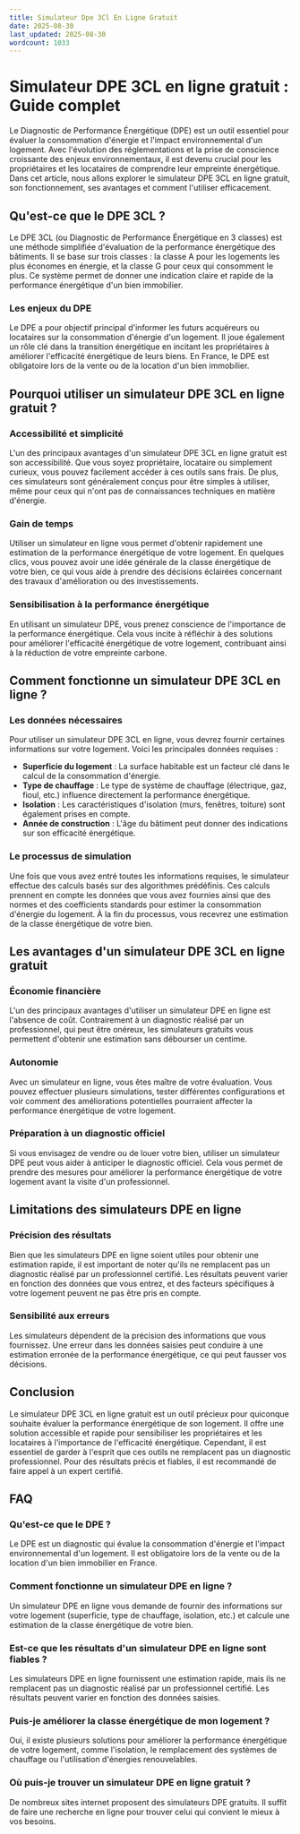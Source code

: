 ```yaml
---
title: Simulateur Dpe 3Cl En Ligne Gratuit
date: 2025-08-30
last_updated: 2025-08-30
wordcount: 1033
---
```


# Simulateur DPE 3CL en ligne gratuit : Guide complet

Le Diagnostic de Performance Énergétique (DPE) est un outil essentiel pour évaluer la consommation d'énergie et l'impact environnemental d'un logement. Avec l'évolution des réglementations et la prise de conscience croissante des enjeux environnementaux, il est devenu crucial pour les propriétaires et les locataires de comprendre leur empreinte énergétique. Dans cet article, nous allons explorer le simulateur DPE 3CL en ligne gratuit, son fonctionnement, ses avantages et comment l'utiliser efficacement.

## Qu'est-ce que le DPE 3CL ?

Le DPE 3CL (ou Diagnostic de Performance Énergétique en 3 classes) est une méthode simplifiée d'évaluation de la performance énergétique des bâtiments. Il se base sur trois classes : la classe A pour les logements les plus économes en énergie, et la classe G pour ceux qui consomment le plus. Ce système permet de donner une indication claire et rapide de la performance énergétique d'un bien immobilier.

### Les enjeux du DPE

Le DPE a pour objectif principal d'informer les futurs acquéreurs ou locataires sur la consommation d'énergie d'un logement. Il joue également un rôle clé dans la transition énergétique en incitant les propriétaires à améliorer l'efficacité énergétique de leurs biens. En France, le DPE est obligatoire lors de la vente ou de la location d'un bien immobilier.

## Pourquoi utiliser un simulateur DPE 3CL en ligne gratuit ?

### Accessibilité et simplicité

L'un des principaux avantages d'un simulateur DPE 3CL en ligne gratuit est son accessibilité. Que vous soyez propriétaire, locataire ou simplement curieux, vous pouvez facilement accéder à ces outils sans frais. De plus, ces simulateurs sont généralement conçus pour être simples à utiliser, même pour ceux qui n'ont pas de connaissances techniques en matière d'énergie.

### Gain de temps

Utiliser un simulateur en ligne vous permet d'obtenir rapidement une estimation de la performance énergétique de votre logement. En quelques clics, vous pouvez avoir une idée générale de la classe énergétique de votre bien, ce qui vous aide à prendre des décisions éclairées concernant des travaux d'amélioration ou des investissements.

### Sensibilisation à la performance énergétique

En utilisant un simulateur DPE, vous prenez conscience de l'importance de la performance énergétique. Cela vous incite à réfléchir à des solutions pour améliorer l'efficacité énergétique de votre logement, contribuant ainsi à la réduction de votre empreinte carbone.

## Comment fonctionne un simulateur DPE 3CL en ligne ?

### Les données nécessaires

Pour utiliser un simulateur DPE 3CL en ligne, vous devrez fournir certaines informations sur votre logement. Voici les principales données requises :

- **Superficie du logement** : La surface habitable est un facteur clé dans le calcul de la consommation d'énergie.
- **Type de chauffage** : Le type de système de chauffage (électrique, gaz, fioul, etc.) influence directement la performance énergétique.
- **Isolation** : Les caractéristiques d'isolation (murs, fenêtres, toiture) sont également prises en compte.
- **Année de construction** : L'âge du bâtiment peut donner des indications sur son efficacité énergétique.

### Le processus de simulation

Une fois que vous avez entré toutes les informations requises, le simulateur effectue des calculs basés sur des algorithmes prédéfinis. Ces calculs prennent en compte les données que vous avez fournies ainsi que des normes et des coefficients standards pour estimer la consommation d'énergie du logement. À la fin du processus, vous recevrez une estimation de la classe énergétique de votre bien.

## Les avantages d'un simulateur DPE 3CL en ligne gratuit

### Économie financière

L'un des principaux avantages d'utiliser un simulateur DPE en ligne est l'absence de coût. Contrairement à un diagnostic réalisé par un professionnel, qui peut être onéreux, les simulateurs gratuits vous permettent d'obtenir une estimation sans débourser un centime.

### Autonomie

Avec un simulateur en ligne, vous êtes maître de votre évaluation. Vous pouvez effectuer plusieurs simulations, tester différentes configurations et voir comment des améliorations potentielles pourraient affecter la performance énergétique de votre logement.

### Préparation à un diagnostic officiel

Si vous envisagez de vendre ou de louer votre bien, utiliser un simulateur DPE peut vous aider à anticiper le diagnostic officiel. Cela vous permet de prendre des mesures pour améliorer la performance énergétique de votre logement avant la visite d'un professionnel.

## Limitations des simulateurs DPE en ligne

### Précision des résultats

Bien que les simulateurs DPE en ligne soient utiles pour obtenir une estimation rapide, il est important de noter qu'ils ne remplacent pas un diagnostic réalisé par un professionnel certifié. Les résultats peuvent varier en fonction des données que vous entrez, et des facteurs spécifiques à votre logement peuvent ne pas être pris en compte.

### Sensibilité aux erreurs

Les simulateurs dépendent de la précision des informations que vous fournissez. Une erreur dans les données saisies peut conduire à une estimation erronée de la performance énergétique, ce qui peut fausser vos décisions.

## Conclusion

Le simulateur DPE 3CL en ligne gratuit est un outil précieux pour quiconque souhaite évaluer la performance énergétique de son logement. Il offre une solution accessible et rapide pour sensibiliser les propriétaires et les locataires à l'importance de l'efficacité énergétique. Cependant, il est essentiel de garder à l'esprit que ces outils ne remplacent pas un diagnostic professionnel. Pour des résultats précis et fiables, il est recommandé de faire appel à un expert certifié.

## FAQ

### Qu'est-ce que le DPE ?

Le DPE est un diagnostic qui évalue la consommation d'énergie et l'impact environnemental d'un logement. Il est obligatoire lors de la vente ou de la location d'un bien immobilier en France.

### Comment fonctionne un simulateur DPE en ligne ?

Un simulateur DPE en ligne vous demande de fournir des informations sur votre logement (superficie, type de chauffage, isolation, etc.) et calcule une estimation de la classe énergétique de votre bien.

### Est-ce que les résultats d'un simulateur DPE en ligne sont fiables ?

Les simulateurs DPE en ligne fournissent une estimation rapide, mais ils ne remplacent pas un diagnostic réalisé par un professionnel certifié. Les résultats peuvent varier en fonction des données saisies.

### Puis-je améliorer la classe énergétique de mon logement ?

Oui, il existe plusieurs solutions pour améliorer la performance énergétique de votre logement, comme l'isolation, le remplacement des systèmes de chauffage ou l'utilisation d'énergies renouvelables.

### Où puis-je trouver un simulateur DPE en ligne gratuit ?

De nombreux sites internet proposent des simulateurs DPE gratuits. Il suffit de faire une recherche en ligne pour trouver celui qui convient le mieux à vos besoins.